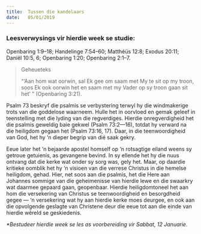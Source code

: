 ```yaml
---
title:  Tussen die kandelaars
date:   05/01/2019
---
```


### Leesverwysings vir hierdie week se studie: 
Openbaring 1:9–18; Handelinge 7:54–60; Matthéüs 12:8; Exodus 20:11; Daniël 10:5, 6; Openbaring 1:20; Openbaring 2:1–7. 

> <p>Geheueteks</p> 
> “‘Aan hom wat oorwin, sal Ek gee om saam met My te sit op my troon, soos Ek ook oorwin het en saam met my Vader op sy troon gaan sit het’ ” (Openbaring 3:21).

Psalm 73 beskryf die psalmis se verbystering terwyl hy die windmakerige trots van die goddelose waarneem. Hulle het in oorvloed en gemak geleef in teenstelling met die lyding van die regverdiges. Hierdie onregverdigheid het die psalmis geweldig baie gekwel (Psalm 73:2—16), totdat hy verward na die heiligdom gegaan het (Psalm 73:16, 17). Daar, in die teenwoordigheid van God, het hy ‘n dieper begrip van dié saak gekry. 

Eeue later het ‘n bejaarde apostel homself op ‘n rotsagtige eiland weens sy getroue getuienis, as gevangene bevind. In sy ellende het hy die nuus ontvang dat die kerke wat onder sy sorg was, gely het. Maar, op daardie kritieke oomblik het hy ‘n visioen van die verrese Christus in die hemelse heiligdom, gehad. Hier, net soos aan die psalmis, het die Here aan Johannes sommige van die geheimenisse van hierdie lewe en die swaarkry wat daarmee gepaard gaan, geopenbaar. Hierdie heiligdomtoneel het aan hom die versekering van Christus se teenwoordigheid en besorgdheid gegee — ‘n versekering wat hy aan hierdie kerke moes deurgee, en ook aan die opvolgende geslagte van Christene deur die eeue tot aan die einde van hierdie wêreld se geskiedenis. 

_*Bestudeer hierdie week se les as voorbereiding vir Sabbat, 12 Januarie._